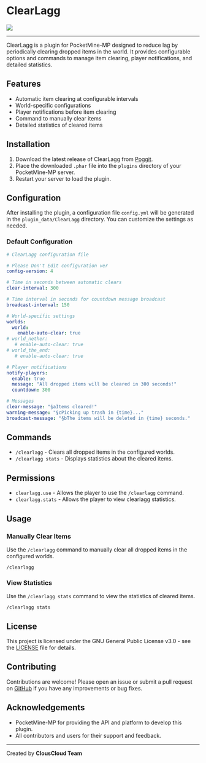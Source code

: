 # ClearLagg

<img src="https://i.ibb.co.com/gW2N2Hz/OIG1-removebg-preview.png">

---

ClearLagg is a plugin for PocketMine-MP designed to reduce lag by periodically clearing dropped items in the world. It provides configurable options and commands to manage item clearing, player notifications, and detailed statistics.

## Features

- Automatic item clearing at configurable intervals
- World-specific configurations
- Player notifications before item clearing
- Command to manually clear items
- Detailed statistics of cleared items

## Installation

1. Download the latest release of ClearLagg from [Poggit](https://poggit.pmmp.io/p/ClearLagg).
2. Place the downloaded `.phar` file into the `plugins` directory of your PocketMine-MP server.
3. Restart your server to load the plugin.

## Configuration

After installing the plugin, a configuration file `config.yml` will be generated in the `plugin_data/ClearLagg` directory. You can customize the settings as needed.

### Default Configuration

```yaml
# ClearLagg configuration file

# Please Don't Edit configuration ver
config-version: 4

# Time in seconds between automatic clears
clear-interval: 300

# Time interval in seconds for countdown message broadcast
broadcast-interval: 150

# World-specific settings
worlds:
  world:
    enable-auto-clear: true
# world_nether:
   # enable-auto-clear: true
# world_the_end:
   # enable-auto-clear: true

# Player notifications
notify-players:
  enable: true
  message: "All dropped items will be cleared in 300 seconds!"
  countdown: 300

# Messages
clear-message: "§aItems cleared!"
warning-message: "§cPicking up trash in {time}..."
broadcast-message: "§bThe items will be deleted in {time} seconds."
```

## Commands

- `/clearlagg` - Clears all dropped items in the configured worlds.
- `/clearlagg stats` - Displays statistics about the cleared items.

## Permissions

- `clearlagg.use` - Allows the player to use the `/clearlagg` command.
- `clearlagg.stats` - Allows the player to view clearlagg statistics.

## Usage

### Manually Clear Items

Use the `/clearlagg` command to manually clear all dropped items in the configured worlds. 

```plaintext
/clearlagg
```

### View Statistics

Use the `/clearlagg stats` command to view the statistics of cleared items.

```plaintext
/clearlagg stats
```

## License

This project is licensed under the GNU General Public License v3.0 - see the [LICENSE](LICENSE) file for details.

## Contributing

Contributions are welcome! Please open an issue or submit a pull request on [GitHub](https://github.com/ClousClouds/ClearLagg) if you have any improvements or bug fixes.

## Acknowledgements

- PocketMine-MP for providing the API and platform to develop this plugin.
- All contributors and users for their support and feedback.
---
Created by **ClousCloud Team**

